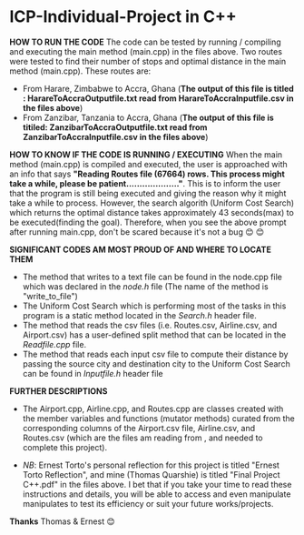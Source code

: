 # ICP-Individual-Project in C++
**HOW TO RUN THE CODE**
The code can be tested by running / compiling and executing the main method (main.cpp) in the files above. Two routes were tested to find their number of stops and optimal distance in the main method (main.cpp). These routes are: 
- From Harare, Zimbabwe to Accra, Ghana (**The output of this file is titled : HarareToAccraOutputfile.txt read from HarareToAccraInputfile.csv in the files above**)
- From Zanzibar, Tanzania to Accra, Ghana (**The output of this file is titiled: ZanzibarToAccraOutputfile.txt read from ZanzibarToAccraInputfile.csv in the files above**)

**HOW TO KNOW IF THE CODE IS RUNNING / EXECUTING**
When the main method (main.cpp) is compiled and executed, the user is approached with an info that says **"Reading Routes file (67664) rows. This process might take a while, please be patient...................."**. This is to inform the user that the program is still being executed and giving the reason why it might take a while to process. However, the search algorith (Uniform Cost Search) which returns the optimal distance takes approximately 43 seconds(max) to be executed(finding the goal). Therefore, when you see the above prompt after running main.cpp, don't be scared because it's not a bug :blush: 😊

**SIGNIFICANT CODES AM MOST PROUD OF AND WHERE TO LOCATE THEM**
- The method that writes to a text file can be found in the node.cpp file which was declared in the *node.h* file (The name of the method is "write_to_file")
- The Uniform Cost Search which is performing most of the tasks in this program is a static method located in the *Search.h* header file.
- The method that reads the csv files (i.e. Routes.csv, Airline.csv, and Airport.csv) has a user-defined split method that can be located in the *Readfile.cpp* file.
- The method that reads each input csv file to compute their distance by passing the source city and destination city to the Uniform Cost Search can be found in *Inputfile.h* header file

**FURTHER DESCRIPTIONS**
- The Airport.cpp, Airline.cpp, and Routes.cpp are classes created with the member variables and functions (mutator methods) curated from the corresponding columns of the Airport.csv file, Airline.csv, and Routes.csv (which are the files am reading from , and needed to complete this project).

- *NB*: Ernest Torto's personal reflection for this project is titled "Ernest Torto Reflection", and mine (Thomas Quarshie) is titled "Final Project C++.pdf" in the files above. I bet that if you take your time to read these instructions and details, you will be able to access and even manipulate manipulates to test its efficiency or suit your future works/projects.

**Thanks**
Thomas & Ernest 😊
